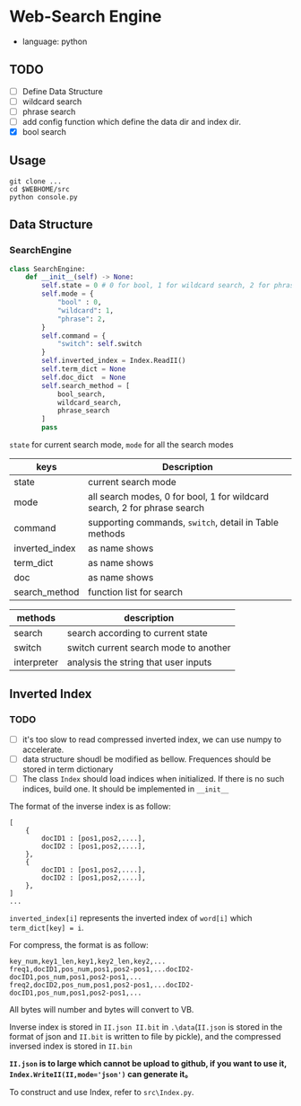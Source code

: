 # Web-Search Engine
- language: python

## TODO

- [ ] Define Data Structure
- [ ] wildcard search
- [ ] phrase search
- [ ] add config function which define the data dir and index dir.
- [x] bool search

## Usage

```
git clone ...
cd $WEBHOME/src 
python console.py
```


## Data Structure

### SearchEngine

```python
class SearchEngine:
    def __init__(self) -> None:
        self.state = 0 # 0 for bool, 1 for wildcard search, 2 for phrase search
        self.mode = {
            "bool" : 0,
            "wildcard": 1,
            "phrase": 2,
        }
        self.command = {
            "switch": self.switch
        }
        self.inverted_index = Index.ReadII()
        self.term_dict = None
        self.doc_dict  = None
        self.search_method = [
            bool_search,
            wildcard_search,
            phrase_search
        ]
        pass

```
    
`state` for current search mode, `mode` for all the search modes

| keys           | Description                                                              |
| -------------- | ------------------------------------------------------------------------ |
| state          | current search mode                                                      |
| mode           | all search modes, 0 for bool, 1 for wildcard search, 2 for phrase search |
| command        | supporting commands, `switch`, detail in Table methods                   |
| inverted_index | as name shows                                                            |
| term_dict      | as name shows                                                            |
| doc            | as name shows                                                            |
| search_method  | function list for  search                                                |

| methods     | description                           |
| ----------- | ------------------------------------- |
| search      | search according to current state     |
| switch      | switch current search mode to another |
| interpreter | analysis the string that user inputs  |

## Inverted Index

### TODO
- [ ] it's too slow to read compressed inverted index, we can use numpy to accelerate.
- [ ] data structure shoudl be modified as bellow. Frequences should be stored in term dictionary
- [ ] The class `Index` should load indices when initialized. If there is no such indices, build one. It should be implemented in `__init__`

The format of the inverse index is as follow:

```
[
	{
	    docID1 : [pos1,pos2,....],
	    docID2 : [pos1,pos2,....],
    },
	{
	    docID1 : [pos1,pos2,....],
	    docID2 : [pos1,pos2,....],
    },
]
...
```

`inverted_index[i]` represents the inverted index of `word[i]` which `term_dict[key] = i`.

For compress, the format is as follow:

```
key_num,key1_len,key1,key2_len,key2,...
freq1,docID1,pos_num,pos1,pos2-pos1,...docID2-docID1,pos_num,pos1,pos2-pos1,...
freq2,docID2,pos_num,pos1,pos2-pos1,...docID2-docID1,pos_num,pos1,pos2-pos1,...
```

All bytes will number and bytes will convert to VB.

Inverse index is stored in ``II.json II.bit`` in ``.\data``(``II.json`` is stored in the format of json and ``II.bit`` is written to file by pickle), and the compressed inversed index is stored in ``II.bin``

**``II.json`` is to large which cannot be upload to github, if you want to use it, ``Index.WriteII(II,mode='json')`` can generate it。**

To construct and use Index, refer to ``src\Index.py``.

